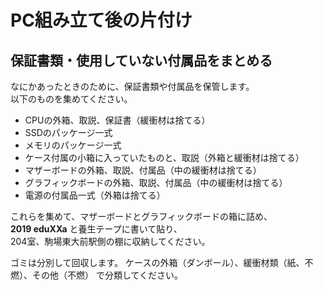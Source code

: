 # PC組み立て後の片付け

## 保証書類・使用していない付属品をまとめる
なにかあったときのために、保証書類や付属品を保管します。  
以下のものを集めてください。

- CPUの外箱、取説、保証書（緩衝材は捨てる）
- SSDのパッケージ一式
- メモリのパッケージ一式
- ケース付属の小箱に入っていたものと、取説（外箱と緩衝材は捨てる）
- マザーボードの外箱、取説、付属品（中の緩衝材は捨てる）
- グラフィックボードの外箱、取説、付属品（中の緩衝材は捨てる）
- 電源の付属品一式（外箱は捨てる）

これらを集めて、マザーボードとグラフィックボードの箱に詰め、  
__2019 eduXXa__ と養生テープに書いて貼り、  
204室、駒場東大前駅側の棚に収納してください。

ゴミは分別して回収します。
ケースの外箱（ダンボール）、緩衝材類（紙、不燃）、その他（不燃）
で分類してください。
